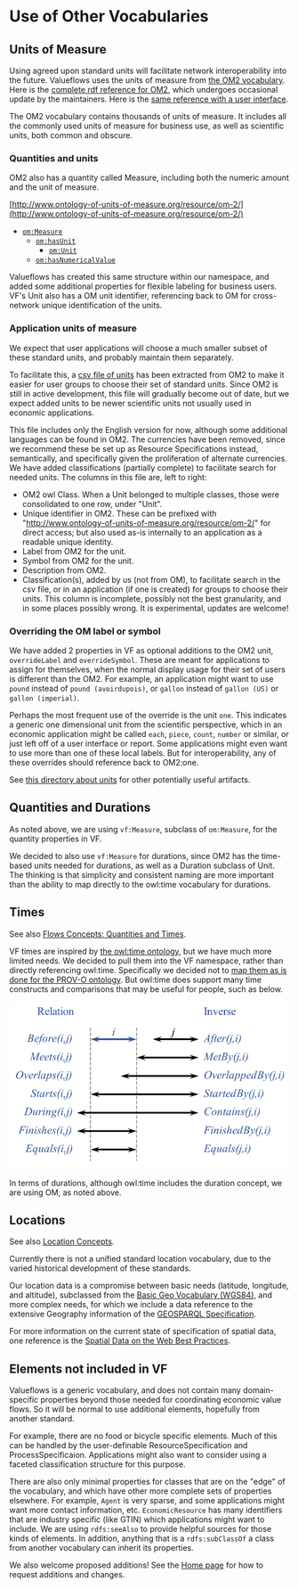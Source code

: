 # Use of Other Vocabularies

## Units of Measure

Using agreed upon standard units will facilitate network interoperability into the future.  Valueflows uses the units of measure from [the OM2 vocabulary](https://github.com/HajoRijgersberg/OM).  Here is the [complete rdf reference for OM2](https://raw.githubusercontent.com/HajoRijgersberg/OM/master/om-2.0.rdf), which undergoes occasional update by the maintainers.  Here is the [same reference with a user interface](http://www.ontology-of-units-of-measure.org/resource/om-2/Unit).

The OM2 vocabulary contains thousands of units of measure.  It includes all the commonly used units of measure for business use, as well as scientific units, both common and obscure.

### Quantities and units

OM2 also has a quantity called Measure, including both the numeric amount and the unit of measure.

[http://www.ontology-of-units-of-measure.org/resource/om-2/](http://www.ontology-of-units-of-measure.org/resource/om-2/)

* [`om:Measure`](http://www.ontology-of-units-of-measure.org/resource/om-2/Measure)
    * [`om:hasUnit`](http://www.ontology-of-units-of-measure.org/resource/om-2/hasUnit)
        * [`om:Unit`](http://www.ontology-of-units-of-measure.org/resource/om-2/Unit)
    * [`om:hasNumericalValue`](http://www.ontology-of-units-of-measure.org/resource/om-2/hasNumericalValue)

Valueflows has created this same structure within our namespace, and added some additional properties for flexible labeling for business users.  VF's Unit also has a OM unit identifier, referencing back to OM for cross-network unique identification of the units.

### Application units of measure

We expect that user applications will choose a much smaller subset of these standard units, and probably maintain them separately.

To facilitate this, a [csv file of units](https://lab.allmende.io/valueflows/valueflows/-/blob/master/units/units-en-useful.csv) has been extracted from OM2 to make it easier for user groups to choose their set of standard units.  Since OM2 is still in active development, this file will gradually become out of date, but we expect added units to be newer scientific units not usually used in economic applications.

This file includes only the English version for now, although some additional languages can be found in OM2.  The currencies have been removed, since we recommend these be set up as Resource Specifications instead, semantically, and specifically given the proliferation of alternate currencies.  We have added classifications (partially complete) to facilitate search for needed units. The columns in this file are, left to right:

* OM2 owl Class.  When a Unit belonged to multiple classes, those were consolidated to one row, under "Unit".
* Unique identifier in OM2.  These can be prefixed with "http://www.ontology-of-units-of-measure.org/resource/om-2/" for direct access; but also used as-is internally to an application as a readable unique identity.
* Label from OM2 for the unit.
* Symbol from OM2 for the unit.
* Description from OM2.
* Classification(s), added by us (not from OM), to facilitate search in the csv file, or in an application (if one is created) for groups to choose their units.  This column is incomplete, possibly not the best granularity, and in some places possibly wrong.  It is experimental, updates are welcome!

### Overriding the OM label or symbol

We have added 2 properties in VF as optional additions to the OM2 unit, `overrideLabel` and `overrideSymbol`.  These are meant for applications to assign for themselves, when the normal display usage for their set of users is different than the OM2.  For example, an application might want to use `pound` instead of `pound (avoirdupois)`, or `gallon` instead of `gallon (US)` or `gallon (imperial)`.

Perhaps the most frequent use of the override is the unit `one`.  This indicates a generic one dimensional unit from the scientific perspective, which in an economic application might be called `each`, `piece`, `count`, `number` or similar, or just left off of a user interface or report.  Some applications might even want to use more than one of these local labels. But for interoperability, any of these overrides should reference back to OM2:one.

See [this directory about units](https://lab.allmende.io/valueflows/valueflows/-/tree/master/units/) for other potentially useful artifacts.

## Quantities and Durations

As noted above, we are using `vf:Measure`, subclass of `om:Measure`, for the quantity properties in VF.

We decided to also use `vf:Measure` for durations, since OM2 has the time-based units needed for durations, as well as a Duration subclass of Unit.  The thinking is that simplicity and consistent naming are more important than the ability to map directly to the owl:time vocabulary for durations.

## Times

See also [Flows Concepts: Quantities and Times](../concepts/flows.md/#quantities-and-times).

VF times are inspired by [the owl:time ontology](https://www.w3.org/TR/owl-time), but we have much more limited needs.  We decided to pull them into the VF namespace, rather than directly referencing owl:time.  Specifically we decided not to [map them as is done for the PROV-O ontology](https://www.w3.org/TR/owl-time/#time-prov). But owl:time does support many time constructs and comparisons that may be useful for people, such as below.

![diagram of owl:time interval relations](../assets/IntervalRelations.png)

In terms of durations, although owl:time includes the duration concept, we are using OM, as noted above.

## Locations

See also [Location Concepts](../concepts/location.md).

Currently there is not a unified standard location vocabulary, due to the varied historical development of these standards.

Our location data is a compromise between basic needs (latitude, longitude, and altitude), subclassed from the [Basic Geo Vocabulary (WGS84)](https://www.w3.org/2003/01/geo/wgs84_pos#), and more complex needs, for which we include a data reference to the extensive Geography information of the [GEOSPARQL Specification](https://docs.ogc.org/is/22-047r1/22-047r1.html#_b3644674-c6c7-4971-b600-a24d2bda0e01).

For more information on the current state of specification of spatial data, one reference is the [Spatial Data on the Web Best Practices](https://www.w3.org/TR/sdw-bp/).

## Elements not included in VF

Valueflows is a generic vocabulary, and does not contain many domain-specific properties beyond those needed for coordinating economic value flows.  So it will be normal to use additional elements, hopefully from another standard.

For example, there are no food or bicycle specific elements.  Much of this can be handled by the user-definable ResourceSpecification and ProcessSpecificaion. Applications might also want to consider using a faceted classification structure for this purpose.

There are also only minimal properties for classes that are on the "edge" of the vocabulary, and which have other more complete sets of properties elsewhere.  For example, `Agent` is very sparse, and some applications might want more contact information, etc.  `EconomicResource` has many identifiers that are industry specific (like GTIN) which applications might want to include.  We are using `rdfs:seeAlso` to provide helpful sources for those kinds of elements.  In addition, anything that is a `rdfs:subClassOf` a class from another vocabulary can inherit its properties.

We also welcome proposed additions!  See the [Home page](../index.md) for how to request additions and changes.
